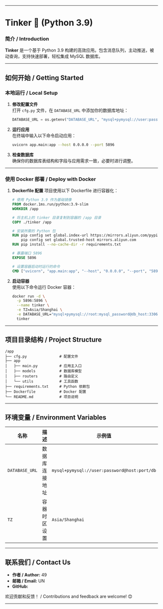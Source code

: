 

---

# Tinker 🚀 (Python 3.9)

### 简介 / Introduction
**Tinker** 是一个基于 Python 3.9 构建的高效应用。包含消息队列，主动推送，被动查询，支持快速部署，轻松集成 MySQL 数据库。

---

## 如何开始 / Getting Started

### 本地运行 / Local Setup

1. **修改配置文件**  
   打开 `cfg.py` 文件，在 `DATABASE_URL` 中添加你的数据库地址：
   ```python
   DATABASE_URL = os.getenv("DATABASE_URL", "mysql+pymysql://user:password@host:port/database")
   ```

2. **运行应用**  
   在终端中输入以下命令启动应用：
   ```bash
   uvicorn app.main:app --host 0.0.0.0 --port 5896
   ```

3. **检查数据库**  
   确保你的数据库表结构和字段与应用需求一致，必要时进行调整。

---

### 使用 Docker 部署 / Deploy with Docker

1. **Dockerfile 配置**
   项目使用以下 Dockerfile 进行容器化：

   ```dockerfile
   # 使用 Python 3.9 作为基础镜像
   FROM docker.1ms.run/python:3.9-slim
   WORKDIR /app

   # 将主机上的 tinker 目录复制到容器的 /app 目录
   COPY ./tinker /app

   # 安装所需的 Python 包
   RUN pip config set global.index-url https://mirrors.aliyun.com/pypi/simple/ && \
       pip config set global.trusted-host mirrors.aliyun.com
   RUN pip install --no-cache-dir -r requirements.txt

   # 暴露端口 5896
   EXPOSE 5896

   # 设置容器启动时运行的命令
   CMD ["uvicorn", "app.main:app", "--host", "0.0.0.0", "--port", "5896"]
   ```

2. **启动容器**  
   使用以下命令运行 Docker 容器：
   ```bash
   docker run -d \
     -p 5896:5896 \
     --name tinker \
     -e TZ=Asia/Shanghai \
     -e DATABASE_URL="mysql+pymysql://root:mysql_password@db_host:3306/my_database" \
     tinker
   ```

---

## 项目目录结构 / Project Structure

```plaintext
/app
├── cfg.py               # 配置文件
├── app
│   ├── main.py          # 应用主入口
│   ├── models           # 数据库模型
│   ├── routers          # 路由定义
│   └── utils            # 工具函数
├── requirements.txt     # Python 依赖包
├── Dockerfile           # Docker 配置
└── README.md            # 项目说明
```

---

## 环境变量 / Environment Variables

| 名称               | 描述                                   | 示例值                                         |
|--------------------|--------------------------------------|----------------------------------------------|
| `DATABASE_URL`     | 数据库连接地址                        | `mysql+pymysql://user:password@host:port/db` |
| `TZ`               | 容器时区设置                          | `Asia/Shanghai`                              |

---

## 联系我们 / Contact Us

- **作者 / Author:** 49
- **邮箱 / Email:** UN
- **GitHub:**

欢迎贡献和反馈！ / Contributions and feedback are welcome! 😊

--- 
